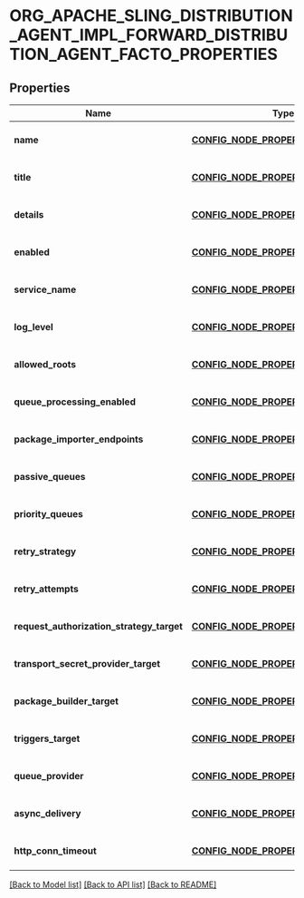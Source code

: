 # ORG_APACHE_SLING_DISTRIBUTION_AGENT_IMPL_FORWARD_DISTRIBUTION_AGENT_FACTO_PROPERTIES

## Properties
Name | Type | Description | Notes
------------ | ------------- | ------------- | -------------
**name** | [**CONFIG_NODE_PROPERTY_STRING**](configNodePropertyString.md) |  | [optional] [default to null]
**title** | [**CONFIG_NODE_PROPERTY_STRING**](configNodePropertyString.md) |  | [optional] [default to null]
**details** | [**CONFIG_NODE_PROPERTY_STRING**](configNodePropertyString.md) |  | [optional] [default to null]
**enabled** | [**CONFIG_NODE_PROPERTY_BOOLEAN**](configNodePropertyBoolean.md) |  | [optional] [default to null]
**service_name** | [**CONFIG_NODE_PROPERTY_STRING**](configNodePropertyString.md) |  | [optional] [default to null]
**log_level** | [**CONFIG_NODE_PROPERTY_DROP_DOWN**](configNodePropertyDropDown.md) |  | [optional] [default to null]
**allowed_roots** | [**CONFIG_NODE_PROPERTY_ARRAY**](configNodePropertyArray.md) |  | [optional] [default to null]
**queue_processing_enabled** | [**CONFIG_NODE_PROPERTY_BOOLEAN**](configNodePropertyBoolean.md) |  | [optional] [default to null]
**package_importer_endpoints** | [**CONFIG_NODE_PROPERTY_ARRAY**](configNodePropertyArray.md) |  | [optional] [default to null]
**passive_queues** | [**CONFIG_NODE_PROPERTY_ARRAY**](configNodePropertyArray.md) |  | [optional] [default to null]
**priority_queues** | [**CONFIG_NODE_PROPERTY_ARRAY**](configNodePropertyArray.md) |  | [optional] [default to null]
**retry_strategy** | [**CONFIG_NODE_PROPERTY_DROP_DOWN**](configNodePropertyDropDown.md) |  | [optional] [default to null]
**retry_attempts** | [**CONFIG_NODE_PROPERTY_INTEGER**](configNodePropertyInteger.md) |  | [optional] [default to null]
**request_authorization_strategy_target** | [**CONFIG_NODE_PROPERTY_STRING**](configNodePropertyString.md) |  | [optional] [default to null]
**transport_secret_provider_target** | [**CONFIG_NODE_PROPERTY_STRING**](configNodePropertyString.md) |  | [optional] [default to null]
**package_builder_target** | [**CONFIG_NODE_PROPERTY_STRING**](configNodePropertyString.md) |  | [optional] [default to null]
**triggers_target** | [**CONFIG_NODE_PROPERTY_STRING**](configNodePropertyString.md) |  | [optional] [default to null]
**queue_provider** | [**CONFIG_NODE_PROPERTY_DROP_DOWN**](configNodePropertyDropDown.md) |  | [optional] [default to null]
**async_delivery** | [**CONFIG_NODE_PROPERTY_BOOLEAN**](configNodePropertyBoolean.md) |  | [optional] [default to null]
**http_conn_timeout** | [**CONFIG_NODE_PROPERTY_INTEGER**](configNodePropertyInteger.md) |  | [optional] [default to null]

[[Back to Model list]](../README.md#documentation-for-models) [[Back to API list]](../README.md#documentation-for-api-endpoints) [[Back to README]](../README.md)


